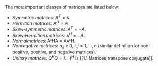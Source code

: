 The most important classes of matrices are listed below:
- *Symmetric matrices*: $A^T = A$.
- *Hermitian matrices*: $A^H = A$.
- *Skew-symmetric matrices*: $A^T = -A$.
- *Skew-Hermitian matrices*: $A^H = -A$.
- *Normalmatrices*: A^HA = AA^H.
- *Nonnegative matrices*: $a_{ij}\geq 0$, $i,j=1,\cdots,n$.(similar definition for non-positive, positive, and negative matrices).
- *Unitary matrices*: $Q^HQ = I$.
$(\cdot)^H$ is [[1.1 Matrices|transpose conjugate]].